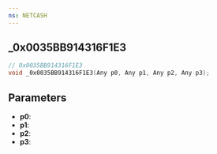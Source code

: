 ```yaml
---
ns: NETCASH
---
```

## _0x0035BB914316F1E3

```c
// 0x0035BB914316F1E3
void _0x0035BB914316F1E3(Any p0, Any p1, Any p2, Any p3);
```


## Parameters
* **p0**: 
* **p1**: 
* **p2**: 
* **p3**: 

